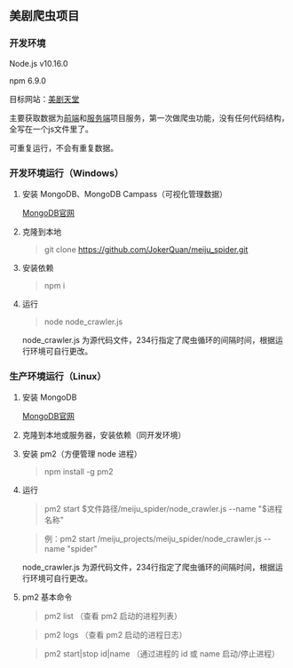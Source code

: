## 美剧爬虫项目
### 开发环境
Node.js v10.16.0

npm 6.9.0

目标网站：[美剧天堂](https://www.meijutt.com)

主要获取数据为[前端](https://github.com/JokerQuan/meiju-client)和[服务端](https://github.com/JokerQuan/meiju-server)项目服务，第一次做爬虫功能，没有任何代码结构，全写在一个js文件里了。

可重复运行，不会有重复数据。

### 开发环境运行（Windows）

1. 安装 MongoDB、MongoDB Campass（可视化管理数据） 

    [MongoDB官网](https://www.mongodb.com/)

2. 克隆到本地

    > git clone https://github.com/JokerQuan/meiju_spider.git

3. 安装依赖

    > npm i

4. 运行
    > node node_crawler.js

    node_crawler.js 为源代码文件，234行指定了爬虫循环的间隔时间，根据运行环境可自行更改。

### 生产环境运行（Linux）

1. 安装 MongoDB

    [MongoDB官网](https://www.mongodb.com/)

2. 克隆到本地或服务器，安装依赖（同开发环境）

3. 安装 pm2（方便管理 node 进程）

    > npm install -g pm2

4. 运行

    > pm2 start $文件路径/meiju_spider/node_crawler.js --name "$进程名称"

    > 例：pm2 start /meiju_projects/meiju_spider/node_crawler.js --name "spider"

    node_crawler.js 为源代码文件，234行指定了爬虫循环的间隔时间，根据运行环境可自行更改。

5. pm2 基本命令

    > pm2 list （查看 pm2 启动的进程列表）

    > pm2 logs （查看 pm2 启动的进程日志）

    > pm2 start|stop id|name （通过进程的 id 或 name 启动/停止进程）

